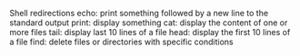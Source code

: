 Shell redirections
echo: print something followed by a new line to the standard output
print: display something
cat: display the content of one or more files
tail: display last 10 lines of a file
head: display the first 10 lines of a file
find: delete files or directories with specific conditions
